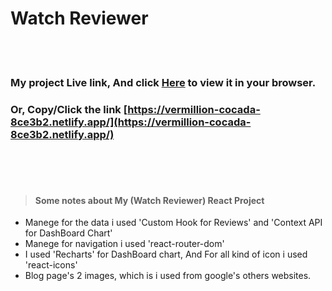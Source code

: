 # Watch Reviewer

<br /><br />

### My project Live link, And click [Here](https://vermillion-cocada-8ce3b2.netlify.app/) to view it in your browser.

### Or, Copy/Click the link [https://vermillion-cocada-8ce3b2.netlify.app/](https://vermillion-cocada-8ce3b2.netlify.app/)

<br /><br /><br />

> #### Some notes about My (Watch Reviewer) React Project

- Manege for the data i used 'Custom Hook for Reviews' and 'Context API for DashBoard Chart'
- Manege for navigation i used 'react-router-dom'
- I used 'Recharts' for DashBoard chart, And For all kind of icon i used 'react-icons'
- Blog page's 2 images, which is i used from google's others websites.
